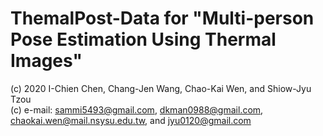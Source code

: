 # ThemalPost-Data for "Multi-person Pose Estimation Using Thermal Images"
(c) 2020 I-Chien Chen, Chang-Jen Wang, Chao-Kai Wen, and Shiow-Jyu Tzou\
(c) e-mail: sammi5493@gmail.com, dkman0988@gmail.com, chaokai.wen@mail.nsysu.edu.tw, and jyu0120@gmail.com

